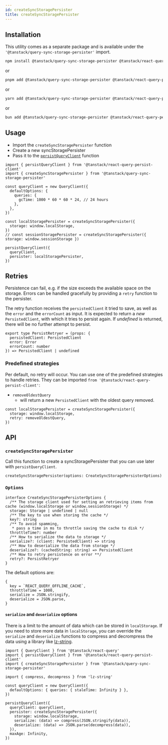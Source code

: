 ```yaml
---
id: createSyncStoragePersister
title: createSyncStoragePersister
---
```


## Installation

This utility comes as a separate package and is available under the `'@tanstack/query-sync-storage-persister'` import.

```bash
npm install @tanstack/query-sync-storage-persister @tanstack/react-query-persist-client
```

or

```bash
pnpm add @tanstack/query-sync-storage-persister @tanstack/react-query-persist-client
```

or

```bash
yarn add @tanstack/query-sync-storage-persister @tanstack/react-query-persist-client
```

or

```bash
bun add @tanstack/query-sync-storage-persister @tanstack/react-query-persist-client
```

## Usage

- Import the `createSyncStoragePersister` function
- Create a new syncStoragePersister
- Pass it to the [`persistQueryClient`](../persistQueryClient) function

```tsx
import { persistQueryClient } from '@tanstack/react-query-persist-client'
import { createSyncStoragePersister } from '@tanstack/query-sync-storage-persister'

const queryClient = new QueryClient({
  defaultOptions: {
    queries: {
      gcTime: 1000 * 60 * 60 * 24, // 24 hours
    },
  },
})

const localStoragePersister = createSyncStoragePersister({
  storage: window.localStorage,
})
// const sessionStoragePersister = createSyncStoragePersister({ storage: window.sessionStorage })

persistQueryClient({
  queryClient,
  persister: localStoragePersister,
})
```

## Retries

Persistence can fail, e.g. if the size exceeds the available space on the storage. Errors can be handled gracefully by providing a `retry` function to the persister.

The retry function receives the `persistedClient` it tried to save, as well as the `error` and the `errorCount` as input. It is expected to return a _new_ `PersistedClient`, with which it tries to persist again. If _undefined_ is returned, there will be no further attempt to persist.

```tsx
export type PersistRetryer = (props: {
  persistedClient: PersistedClient
  error: Error
  errorCount: number
}) => PersistedClient | undefined
```

### Predefined strategies

Per default, no retry will occur. You can use one of the predefined strategies to handle retries. They can be imported `from '@tanstack/react-query-persist-client'`:

- `removeOldestQuery`
  - will return a new `PersistedClient` with the oldest query removed.

```tsx
const localStoragePersister = createSyncStoragePersister({
  storage: window.localStorage,
  retry: removeOldestQuery,
})
```

## API

### `createSyncStoragePersister`

Call this function to create a syncStoragePersister that you can use later with `persistQueryClient`.

```tsx
createSyncStoragePersister(options: CreateSyncStoragePersisterOptions)
```

### `Options`

```tsx
interface CreateSyncStoragePersisterOptions {
  /** The storage client used for setting an retrieving items from cache (window.localStorage or window.sessionStorage) */
  storage: Storage | undefined | null
  /** The key to use when storing the cache */
  key?: string
  /** To avoid spamming,
   * pass a time in ms to throttle saving the cache to disk */
  throttleTime?: number
  /** How to serialize the data to storage */
  serialize?: (client: PersistedClient) => string
  /** How to deserialize the data from storage */
  deserialize?: (cachedString: string) => PersistedClient
  /** How to retry persistence on error **/
  retry?: PersistRetryer
}
```

The default options are:

```tsx
{
  key = `REACT_QUERY_OFFLINE_CACHE`,
  throttleTime = 1000,
  serialize = JSON.stringify,
  deserialize = JSON.parse,
}
```

#### `serialize` and `deserialize` options

There is a limit to the amount of data which can be stored in `localStorage`.
If you need to store more data in `localStorage`, you can override the `serialize` and `deserialize` functions to compress and decrompress the data using a library like [lz-string](https://github.com/pieroxy/lz-string/).

```tsx
import { QueryClient } from '@tanstack/react-query'
import { persistQueryClient } from '@tanstack/react-query-persist-client'
import { createSyncStoragePersister } from '@tanstack/query-sync-storage-persister'

import { compress, decompress } from 'lz-string'

const queryClient = new QueryClient({
  defaultOptions: { queries: { staleTime: Infinity } },
})

persistQueryClient({
  queryClient: queryClient,
  persister: createSyncStoragePersister({
    storage: window.localStorage,
    serialize: (data) => compress(JSON.stringify(data)),
    deserialize: (data) => JSON.parse(decompress(data)),
  }),
  maxAge: Infinity,
})
```
